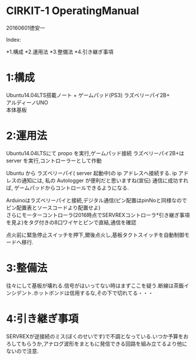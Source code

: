 # CIRKIT-1 OperatingManual
20160601徳安一

Index: 

 *1.構成 
 *2.運用法 
 *3.整備法 
 *4.引き継ぎ事項 
  
# 1:構成

Ubuntu14.04LTS搭載ノート + ゲームパッド(PS3)
ラズベリーパイ2B+  
アルディーノUNO  
本体基板  

# 2:運用法

Ubuntu14.04LTSにて propo を実行,ゲームパッド接続 
ラズベリーパイ2B+は server を実行,コントローラーとして作動 

Ubuntu から ラズベリーパイ( server 起動中)の ip アドレスへ接続する.
ip アドレスの通知には, 私の Autologger が便利だと思いますね(宣伝)
通信に成功すれば, ゲームパッドからコントロールできるようになる.

Arduinoはラズベリーパイと接続,デジタル通信(ピン配置はpinNoと同様なのでピン配置表とソースコードより配置せよ)  
さらにモーターコントローラ(2016時点でSERVREXコントローラ*引き継ぎ事項を見よ)をタグ付きの8口ワイヤとピンで直結,通信を確認  

点火前に緊急停止スイッチを押下,爾後点火し,基板タクトスイッチを自動制御モードへ移行.

# 3:整備法  
往々にして基板が壊れる.信号がはいってない時はまずここを疑う.断線は茶飯インシデント.ホットボンドは信用するな,その下で切れてる・・・  

# 4:引き継ぎ事項  
SERVREXが逆接続のミス(ぼくのせいです)で不調となっている.いつか予算をおろしてもらうか,アナログ波形をまともに発信できる回路を組み立てるより他にないので注意.
